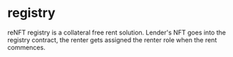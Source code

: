 # registry

reNFT registry is a collateral free rent solution. Lender's NFT goes into the registry contract, the renter gets assigned the renter role when the rent commences.
